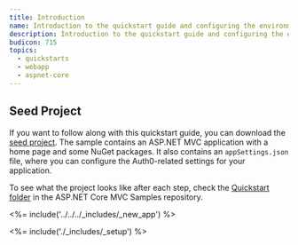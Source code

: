 ```yaml
---
title: Introduction
name: Introduction to the quickstart guide and configuring the environment
description: Introduction to the quickstart guide and configuring the environment.
budicon: 715
topics:
  - quickstarts
  - webapp
  - aspnet-core
---
```


## Seed Project

If you want to follow along with this quickstart guide, you can download the [seed project](https://github.com/auth0-samples/auth0-aspnetcore-mvc-samples/tree/master/Quickstart/00-Starter-Seed). The sample contains an ASP.NET MVC application with a home page and some NuGet packages. It also contains an `appSettings.json` file, where you can configure the Auth0-related settings for your application.

To see what the project looks like after each step, check the [Quickstart folder](https://github.com/auth0-samples/auth0-aspnetcore-mvc-samples/tree/master/Quickstart) in the ASP.NET Core MVC Samples repository.

<%= include('../../../_includes/_new_app') %>

<%= include('./_includes/_setup') %>
